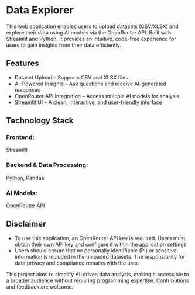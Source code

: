 # Data Explorer
This web application enables users to upload datasets (CSV/XLSX) and explore their data using AI models via the OpenRouter API. Built with Streamlit and Python, it provides an intuitive, code-free experience for users to gain insights from their data efficiently.

## Features

- Dataset Upload – Supports CSV and XLSX files
- AI-Powered Insights – Ask questions and receive AI-generated responses
- OpenRouter API Integration – Access multiple AI models for analysis
- Streamlit UI – A clean, interactive, and user-friendly interface
  
## Technology Stack

### Frontend: 
   Streamlit
### Backend & Data Processing: 
   Python, Pandas
### AI Models: 
   OpenRouter API

## Disclaimer
- To use this application, an OpenRouter API key is required. Users must obtain their own API key and configure it within the application settings.
- Users should ensure that no personally identifiable (PI) or sensitive information is included in the uploaded datasets. The responsibility for data privacy and compliance remains with the user.

This project aims to simplify AI-driven data analysis, making it accessible to a broader audience without requiring programming expertise. Contributions and feedback are welcome.

